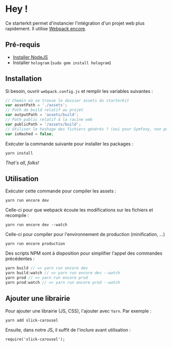 # Hey !

Ce starterkit permet d'instancier l'intégration d'un projet web plus rapidement.
Il utilise [Webpack encore](https://symfony.com/doc/current/frontend.html).

## Pré-requis

* [Installer NodeJS](https://docs.npmjs.com/getting-started/installing-node)
* Installer `hologram` (`sudo gem install hologram`)

## Installation

Si besoin, ouvrir `webpack.config.js` et remplir les variables suivantes :

```js
// Chemin où se trouve le dossier assets du starterkit
var assetPath = './assets';
// Path de build relatif au projet
var outputPath = 'assets/build';
// Path public relatif à la racine web
var publicPath = '/assets/build';
// Utiliser le hashage des fichiers générés ? (oui pour Symfony, non pour les autres projets)
var isHashed = false;
```

Exécuter la commande suivante pour installer les packages :
```
yarn install
```

_That's all, folks!_

## Utilisation

Exécuter cette commande pour compiler les assets :
```
yarn run encore dev
```

Celle-ci pour que webpack écoute les modifications sur les fichiers et recompile :
```
yarn run encore dev --watch
```

Celle-ci pour compiler pour l'environnement de production (minification, ...)
```
yarn run encore production
```

Des scripts NPM sont à disposition pour simplifier l'appel des commandes précédentes :
```js
yarn build // => yarn run encore dev
yarn build:watch // => yarn run encore dev --watch
yarn prod // => yarn run encore prod
yarn prod:watch // => yarn run encore prod --watch
```

## Ajouter une librairie

Pour ajouter une librairie (JS, CSS), l'ajouter avec `Yarn`. Par exemple :

```
yarn add slick-carousel
```

Ensuite, dans notre JS, il suffit de l'inclure avant utilisation :

```
require('slick-carousel');
```
